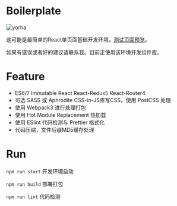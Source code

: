 # Boilerplate

![yorha](http://i1.buimg.com/1949/27e7fae307f7a4aa.png)

这可能是最简单的React单页面基础开发环境，[测试页面预览](https://sakuyakun.github.io/React-Webpack-Boilerplate/)。

如果有错误或者好的建议请联系我。目前正使用该环境开发组件库。

# Feature
- ES6/7 Immutable React React-Redux5 React-Router4
- 可选 SASS 或 Aphrodite CSS-in-JS库写CSS，使用 PostCSS 处理 
- 使用 Webpack3 进行处理打包
- 使用 Hot Module Replacement 热加载
- 使用 ESlint 代码检测与 Prettier 格式化
- 代码压缩，文件后缀MD5缓存处理

# Run
`npm run start` 开发环境启动

`npm run build` 部署打包

`npm run lint` 代码检测
